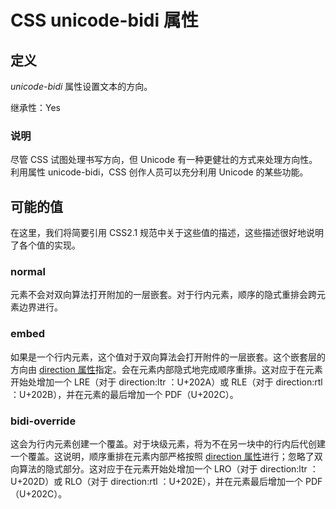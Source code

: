 # CSS unicode-bidi 属性



## 定义

_unicode-bidi_ 属性设置文本的方向。

继承性：Yes

### 说明

尽管 CSS 试图处理书写方向，但 Unicode 有一种更健壮的方式来处理方向性。利用属性 unicode-bidi，CSS 创作人员可以充分利用 Unicode 的某些功能。

## 可能的值

在这里，我们将简要引用 CSS2.1 规范中关于这些值的描述，这些描述很好地说明了各个值的实现。

### normal

元素不会对双向算法打开附加的一层嵌套。对于行内元素，顺序的隐式重排会跨元素边界进行。

### embed

如果是一个行内元素，这个值对于双向算法会打开附件的一层嵌套。这个嵌套层的方向由 [direction 属性](pr_text_direction.asp "CSS direction 属性")指定。会在元素内部隐式地完成顺序重排。这对应于在元素开始处增加一个 LRE（对于 direction:ltr ：U+202A）或 RLE（对于 direction:rtl ：U+202B），并在元素的最后增加一个 PDF（U+202C）。

### bidi-override

这会为行内元素创建一个覆盖。对于块级元素，将为不在另一块中的行内后代创建一个覆盖。这说明，顺序重排在元素内部严格按照 [direction 属性](pr_text_direction.asp "CSS direction 属性")进行；忽略了双向算法的隐式部分。这对应于在元素开始处增加一个 LRO（对于 direction:ltr ：U+202D）或 RLO（对于 direction:rtl ：U+202E），并在元素最后增加一个 PDF（U+202C）。




